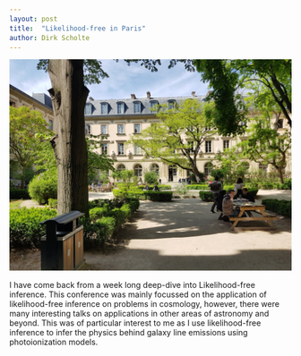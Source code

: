 ```yaml
---
layout: post
title:  "Likelihood-free in Paris"
author: Dirk Scholte
---
```


![alt text](images/ENS_Paris_quad.jpg)

I have come back from a week long deep-dive into Likelihood-free inference. This conference was mainly focussed on the application of likelihood-free inference on problems in cosmology, however, there were many interesting talks on applications in other areas of astronomy and beyond. This was of particular interest to me as I use likelihood-free inference to infer the physics behind galaxy line emissions using photoionization models.
